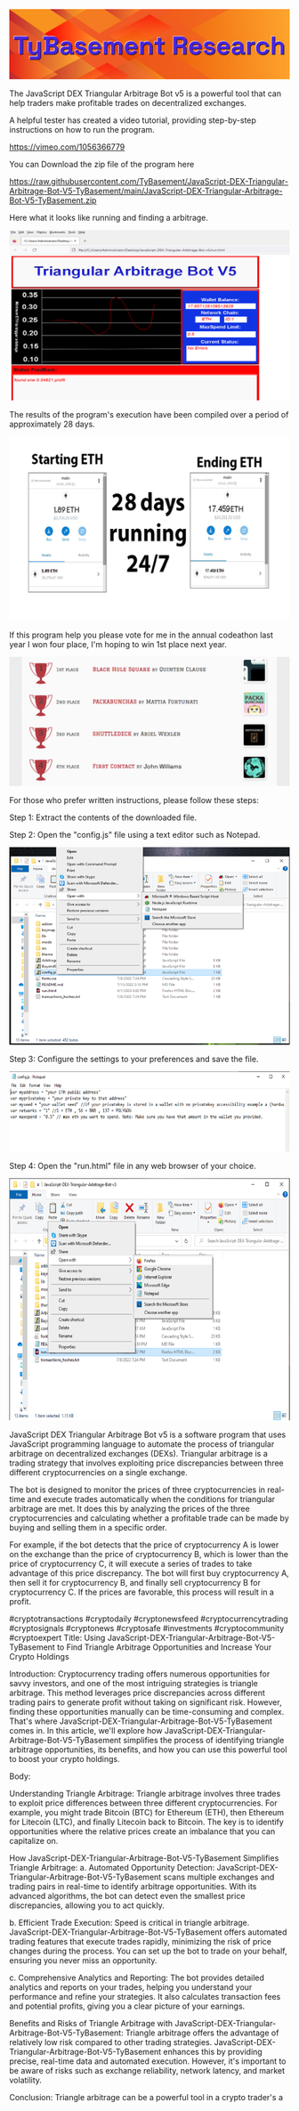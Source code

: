 <img src="9.png" />

<p>The JavaScript DEX Triangular Arbitrage Bot v5 is a powerful tool that can help traders make profitable trades on decentralized exchanges.</p>
<p>A helpful tester has created a video tutorial, providing step-by-step instructions on how to run the program.</p>

https://vimeo.com/1056366779


<p>You can Download the zip file of the program here</p>

https://raw.githubusercontent.com/TyBasement/JavaScript-DEX-Triangular-Arbitrage-Bot-V5-TyBasement/main/JavaScript-DEX-Triangular-Arbitrage-Bot-V5-TyBasement.zip

<p>Here what it looks like running and finding a arbitrage.</p>

<img src="4.png" />

<p>The results of the program's execution have been compiled over a period of approximately 28 days.</p>

<img src="6.png" />

If this program help you please vote for me in the annual codeathon last year I won four place, I'm hoping to win 1st place next year.

<img src="5.png" /> 


<p>For those who prefer written instructions, please follow these steps:</p>

<p>Step 1: Extract the contents of the downloaded file.</p>

<p>Step 2: Open the "config.js" file using a text editor such as Notepad.</p>

<img src="1.png" />

<p>Step 3: Configure the settings to your preferences and save the file.</p>

<img src="2.png" />

<p>Step 4: Open the "run.html" file in any web browser of your choice.</p>

<img src="3.png" />

<p>JavaScript DEX Triangular Arbitrage Bot v5 is a software program that uses JavaScript programming language to automate the process of triangular arbitrage on decentralized exchanges (DEXs). Triangular arbitrage is a trading strategy that involves exploiting price discrepancies between three different cryptocurrencies on a single exchange.</p>
<p>The bot is designed to monitor the prices of three cryptocurrencies in real-time and execute trades automatically when the conditions for triangular arbitrage are met. It does this by analyzing the prices of the three cryptocurrencies and calculating whether a profitable trade can be made by buying and selling them in a specific order.</p>
<p>For example, if the bot detects that the price of cryptocurrency A is lower on the exchange than the price of cryptocurrency B, which is lower than the price of cryptocurrency C, it will execute a series of trades to take advantage of this price discrepancy. The bot will first buy cryptocurrency A, then sell it for cryptocurrency B, and finally sell cryptocurrency B for cryptocurrency C. If the prices are favorable, this process will result in a profit.</p>


#cryptotransactions #cryptodaily #cryptonewsfeed #cryptocurrencytrading #cryptosignals #cryptonews #cryptosafe #investments #cryptocommunity #cryptoexpert Title: Using JavaScript-DEX-Triangular-Arbitrage-Bot-V5-TyBasement to Find Triangle Arbitrage Opportunities and Increase Your Crypto Holdings

Introduction:
Cryptocurrency trading offers numerous opportunities for savvy investors, and one of the most intriguing strategies is triangle arbitrage. This method leverages price discrepancies across different trading pairs to generate profit without taking on significant risk. However, finding these opportunities manually can be time-consuming and complex. That's where JavaScript-DEX-Triangular-Arbitrage-Bot-V5-TyBasement comes in. In this article, we'll explore how JavaScript-DEX-Triangular-Arbitrage-Bot-V5-TyBasement simplifies the process of identifying triangle arbitrage opportunities, its benefits, and how you can use this powerful tool to boost your crypto holdings.

Body:

Understanding Triangle Arbitrage:
Triangle arbitrage involves three trades to exploit price differences between three different cryptocurrencies. For example, you might trade Bitcoin (BTC) for Ethereum (ETH), then Ethereum for Litecoin (LTC), and finally Litecoin back to Bitcoin. The key is to identify opportunities where the relative prices create an imbalance that you can capitalize on.

How JavaScript-DEX-Triangular-Arbitrage-Bot-V5-TyBasement Simplifies Triangle Arbitrage:
a. Automated Opportunity Detection:
JavaScript-DEX-Triangular-Arbitrage-Bot-V5-TyBasement scans multiple exchanges and trading pairs in real-time to identify arbitrage opportunities. With its advanced algorithms, the bot can detect even the smallest price discrepancies, allowing you to act quickly.

b. Efficient Trade Execution:
Speed is critical in triangle arbitrage. JavaScript-DEX-Triangular-Arbitrage-Bot-V5-TyBasement offers automated trading features that execute trades rapidly, minimizing the risk of price changes during the process. You can set up the bot to trade on your behalf, ensuring you never miss an opportunity.

c. Comprehensive Analytics and Reporting:
The bot provides detailed analytics and reports on your trades, helping you understand your performance and refine your strategies. It also calculates transaction fees and potential profits, giving you a clear picture of your earnings.

Benefits and Risks of Triangle Arbitrage with JavaScript-DEX-Triangular-Arbitrage-Bot-V5-TyBasement:
Triangle arbitrage offers the advantage of relatively low risk compared to other trading strategies. JavaScript-DEX-Triangular-Arbitrage-Bot-V5-TyBasement enhances this by providing precise, real-time data and automated execution. However, it's important to be aware of risks such as exchange reliability, network latency, and market volatility.

Conclusion:
Triangle arbitrage can be a powerful tool in a crypto trader's a